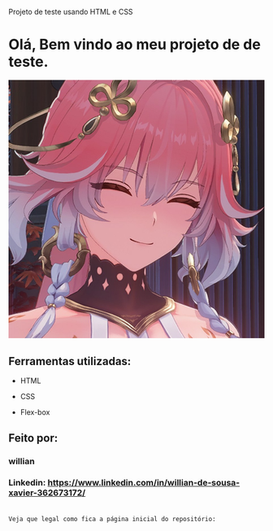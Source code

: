 Projeto de teste usando HTML e CSS


# Olá, Bem vindo ao meu projeto de de teste.

![image](/assets/dps.PNG)

## Ferramentas utilizadas:

* HTML

* CSS

* Flex-box

## Feito por:

### willian 

### Linkedin: https://www.linkedin.com/in/willian-de-sousa-xavier-362673172/

```

Veja que legal como fica a página inicial do repositório: